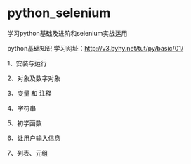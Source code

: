 # python_selenium
学习python基础及进阶和selenium实战运用

python基础知识
学习网址：http://v3.byhy.net/tut/py/basic/01/

1、安装与运行

2、对象及数字对象

3、变量 和 注释

4、字符串

5、初学函数

6、让用户输入信息

7、列表、元组
